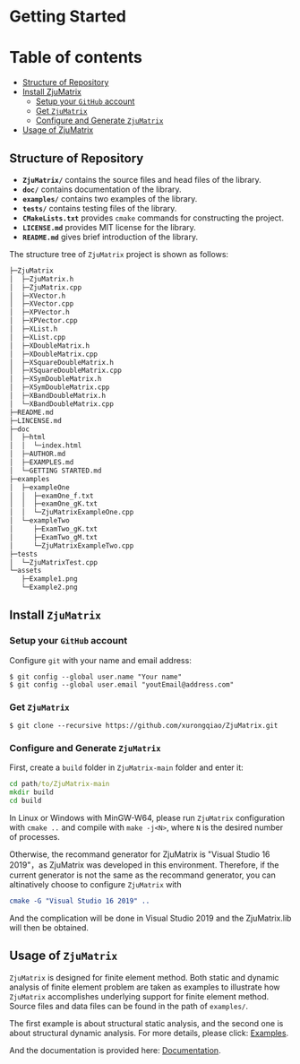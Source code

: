# Getting Started



# Table of contents

- [Structure of Repository](#structure-of-repository)
- [Install ZjuMatrix](#install-zjumatrix)
  - [Setup your `GitHub` account](#setup-your-github-account)
  - [Get `ZjuMatrix`](#get-zjumatrix)
  - [Configure and Generate `ZjuMatrix`](#configure-and-generate-zjumatrix)
- [Usage of ZjuMatrix](#usage-of-zjumatrix)



## Structure of Repository

- **`ZjuMatrix/`** contains the source files and head files of the library. 
- **`doc/`** contains documentation of the library.
- **`examples/`** contains two examples of the library.
- **`tests/`** contains testing files of  the library.
- **`CMakeLists.txt`** provides `cmake` commands for constructing the project.
- **`LICENSE.md`** provides MIT license for the library.
- **`README.md`** gives brief introduction of the library. 

The structure tree of `ZjuMatrix` project is shown as follows: 

```cmd
├─ZjuMatrix
│  ├─ZjuMatrix.h
│  ├─ZjuMatrix.cpp
│  ├─XVector.h
│  ├─XVector.cpp
│  ├─XPVector.h
│  ├─XPVector.cpp
│  ├─XList.h
│  ├─XList.cpp
│  ├─XDoubleMatrix.h
│  ├─XDoubleMatrix.cpp
│  ├─XSquareDoubleMatrix.h
│  ├─XSquareDoubleMatrix.cpp
│  ├─XSymDoubleMatrix.h
│  ├─XSymDoubleMatrix.cpp
│  ├─XBandDoubleMatrix.h
│  └─XBandDoubleMatrix.cpp
├─README.md
├─LINCENSE.md
├─doc
│  ├─html
│  │  └─index.html
│  ├─AUTHOR.md
│  ├─EXAMPLES.md
│  └─GETTING STARTED.md
├─examples
│  ├─exampleOne
│  │  ├─examOne_f.txt
│  │  ├─examOne_gK.txt
│  │  └─ZjuMatrixExampleOne.cpp
│  └─exampleTwo
│     ├─ExamTwo_gK.txt
│     ├─ExamTwo_gM.txt
│     └─ZjuMatrixExampleTwo.cpp
├─tests
│  └─ZjuMatrixTest.cpp
└─assets
   ├─Example1.png
   └─Example2.png
```



## Install `ZjuMatrix`

### Setup your `GitHub` account

Configure `git` with your name and email address: 

```git
$ git config --global user.name "Your name"
$ git config --global user.email "youtEmail@address.com"
```

### Get `ZjuMatrix`

```git
$ git clone --recursive https://github.com/xurongqiao/ZjuMatrix.git
```

### Configure and Generate `ZjuMatrix`

First, create a `build` folder in `ZjuMatrix-main` folder and enter it: 

```cmd
cd path/to/ZjuMatrix-main
mkdir build
cd build
```

In Linux or Windows with MinGW-W64, please run `ZjuMatrix` configuration with `cmake ..` and compile with `make -j<N>`, where `N` is the desired number of processes. 

Otherwise, the recommand generator for ZjuMatrix is "Visual Studio 16 2019"，as ZjuMatrix was developed in this environment. Therefore, if the current generator is not the same as the recommand generator, you can altinatively choose to configure `ZjuMatrix` with

```cmake
cmake -G "Visual Studio 16 2019" ..
```

And the complication will be done in Visual Studio 2019 and the ZjuMatrix.lib will then be obtained.

 

## Usage of `ZjuMatrix`

`ZjuMatrix` is designed for finite element method. Both static and dynamic analysis of finite element problem are taken as examples to illustrate how `ZjuMatrix` accomplishes underlying support for finite element method. Source files and data files can be found in the path of `examples/`. 

The first example is about structural static analysis, and the second one is about structural dynamic analysis. For more details, please click: [Examples](EXAMPLES.md). 

And the documentation is provided here: [Documentation](html/index.html).

